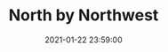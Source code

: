 ---
layout: post 
date: 2021-01-22 23:59:00
title: "North by Northwest"
year: 1959
rating: 0.6
rewatch: true
tags_letterboxd: narrative, hbo, streaming, hdtv, philadelphia, leah
tags:
  - film
category: Letterboxd
canonical: https://boxd.it/1BQJcL
---
